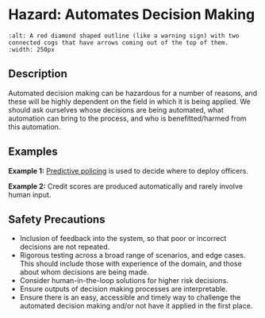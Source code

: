 # Hazard: Automates Decision Making

```{image} ../images/hazards/automates-decision-making.png
:alt: A red diamond shaped outline (like a warning sign) with two connected cogs that have arrows coming out of the top of them.
:width: 250px
```

## Description

Automated decision making can be hazardous for a number of reasons, and these will be highly dependent on the field in which it is being applied. 
We should ask ourselves whose decisions are being automated, what automation can bring to the process, and who is benefitted/harmed from this automation. 

## Examples

__Example 1:__ [Predictive policing](https://www.brennancenter.org/our-work/research-reports/predictive-policing-explained) is used to decide where to deploy officers.

__Example 2:__ Credit scores are produced automatically and rarely involve human input. 

## Safety Precautions

- Inclusion of feedback into the system, so that poor or incorrect decisions are not repeated.
- Rigorous testing across a broad range of scenarios, and edge cases. This should include those with experience of the domain, and those about whom decisions are being made.
- Consider human-in-the-loop solutions for higher risk decisions. 
- Ensure outputs of decision making processes are interpretable. 
- Ensure there is an easy, accessible and timely way to challenge the automated decision making and/or not have it applied in the first place.